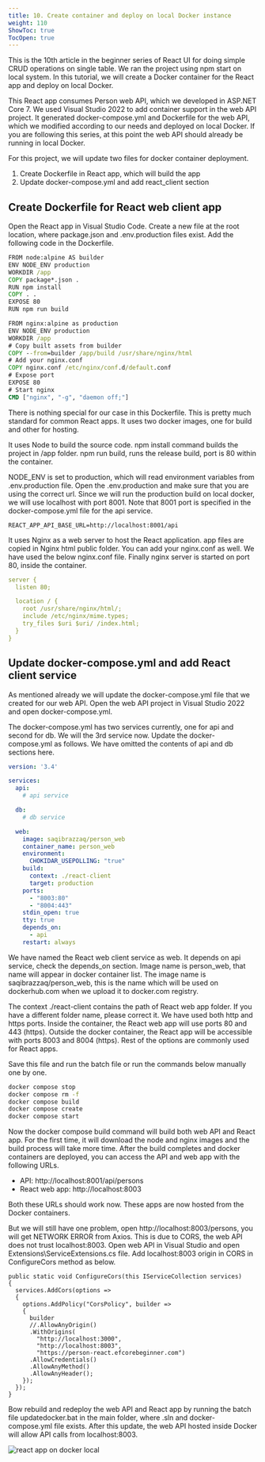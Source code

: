 ```yaml
---
title: 10. Create container and deploy on local Docker instance
weight: 110
ShowToc: true
TocOpen: true
---
```


This is the 10th article in the beginner series of React UI for doing simple CRUD operations on single table. We ran the project using npm start on local system. In this tutorial, we will create a Docker container for the React app and deploy on local Docker.

This React app consumes Person web API, which we developed in ASP.NET Core 7. We used Visual Studio 2022 to add container support in the web API project. It generated docker-compose.yml and Dockerfile for the web API, which we modified according to our needs and deployed on local Docker. If you are following this series, at this point the web API should already be running in local Docker.

For this project, we will update two files for docker container deployment.

1. Create Dockerfile in React app, which will build the app
2. Update docker-compose.yml and add react_client section

## Create Dockerfile for React web client app

Open the React app in Visual Studio Code. Create a new file at the root location, where package.json and .env.production files exist. Add the following code in the Dockerfile.

```bat
FROM node:alpine AS builder
ENV NODE_ENV production
WORKDIR /app
COPY package*.json .
RUN npm install
COPY . .
EXPOSE 80
RUN npm run build

FROM nginx:alpine as production
ENV NODE_ENV production
WORKDIR /app
# Copy built assets from builder
COPY --from=builder /app/build /usr/share/nginx/html
# Add your nginx.conf
COPY nginx.conf /etc/nginx/conf.d/default.conf
# Expose port
EXPOSE 80
# Start nginx
CMD ["nginx", "-g", "daemon off;"]
```

There is nothing special for our case in this Dockerfile. This is pretty much standard for common React apps. It uses two docker images, one for build and other for hosting.

It uses Node to build the source code. npm install command builds the project in /app folder. npm run build, runs the release build, port is 80 within the container.

NODE_ENV is set to production, which will read environment variables from .env.production file. Open the .env.production and make sure that you are using the correct url. Since we will run the production build on local docker, we will use localhost with port 8001. Note that 8001 port is specified in the docker-compose.yml file for the api service.

```react
REACT_APP_API_BASE_URL=http://localhost:8001/api
```

It uses Nginx as a web server to host the React application. app files are copied in Nginx html public folder. You can add your nginx.conf as well. We have used the below nginx.conf file. Finally nginx server is started on port 80, inside the container.

```yaml
server {
  listen 80;

  location / {
    root /usr/share/nginx/html/;
    include /etc/nginx/mime.types;
    try_files $uri $uri/ /index.html;
  }
}
```

## Update docker-compose.yml and add React client service

As mentioned already we will update the docker-compose.yml file that we created for our web API. Open the web API project in Visual Studio 2022 and open docker-compose.yml.

The docker-compose.yml has two services currently, one for api and second for db. We will the 3rd service now. Update the docker-compose.yml as follows. We have omitted the contents of api and db sections here.

```yaml
version: '3.4'

services:
  api:
    # api service

  db:
    # db service

  web:
    image: saqibrazzaq/person_web
    container_name: person_web
    environment:
      CHOKIDAR_USEPOLLING: "true"
    build:
      context: ./react-client
      target: production
    ports:
      - "8003:80"
      - "8004:443"
    stdin_open: true
    tty: true
    depends_on:
      - api
    restart: always

```

We have named the React web client service as web. It depends on api service, check the depends_on section. Image name is person_web, that name will appear in docker container list. The image name is saqibrazzaq/person_web, this is the name which will be used on dockerhub.com when we upload it to docker.com registry.

The context ./react-client contains the path of React web app folder. If you have a different folder name, please correct it. We have used both http and https ports. Inside the container, the React web app will use ports 80 and 443 (https). Outside the docker container, the React app will be accessible with ports 8003 and 8004 (https). Rest of the options are commonly used for React apps.

Save this file and run the batch file or run the commands below manually one by one.

```bat
docker compose stop
docker compose rm -f
docker compose build
docker compose create
docker compose start
```

Now the docker compose build command will build both web API and React app. For the first time, it will download the node and nginx images and the build process will take more time. After the build completes and docker containers are deployed, you can access the API and web app with the following URLs.

- API: http://localhost:8001/api/persons
- React web app: http://localhost:8003

Both these URLs should work now. These apps are now hosted from the Docker containers.

But we will still have one problem, open http://localhost:8003/persons, you will get NETWORK ERROR from Axios. This is due to CORS, the web API does not trust localhost:8003. Open web API in Visual Studio and open Extensions\ServiceExtensions.cs file. Add localhost:8003 origin in CORS in ConfigureCors method as below.

```react
public static void ConfigureCors(this IServiceCollection services)
{
  services.AddCors(options =>
  {
    options.AddPolicy("CorsPolicy", builder =>
    {
      builder
      //.AllowAnyOrigin()
      .WithOrigins(
        "http://localhost:3000",
        "http://localhost:8003",
        "https://person-react.efcorebeginner.com")
      .AllowCredentials()
      .AllowAnyMethod()
      .AllowAnyHeader();
    });
  });
}
```

Bow rebuild and redeploy the web API and React app by running the batch file updatedocker.bat in the main folder, where .sln and docker-compose.yml file exists. After this update, the web API hosted inside Docker will allow API calls from localhost:8003.

![react app on docker local](/images/react-app-on-docker-local.jpg "react app on docker local")

